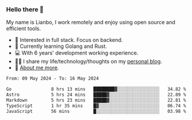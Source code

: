 ### Hello there 👋

My name is Lianbo, I work remotely and enjoy using open source and efficient tools.

- 🔭 Interested in full stack. Focus on backend.
- 🌱 Currently learning Golang and Rust.
- 💻 With 6 years' development working experience.
- ✍🏻 I share my life/technology/thoughts on my [personal blog](https://godruoyi.com).
- 👒 [About me more](https://godruoyi.com/posts/About-godruoyi).

<!--START_SECTION:waka-->

```txt
From: 09 May 2024 - To: 16 May 2024

Go               8 hrs 13 mins   ████████▓░░░░░░░░░░░░░░░░   34.82 %
Astro            5 hrs 24 mins   █████▓░░░░░░░░░░░░░░░░░░░   22.89 %
Markdown         5 hrs 23 mins   █████▓░░░░░░░░░░░░░░░░░░░   22.81 %
TypeScript       1 hr 35 mins    █▓░░░░░░░░░░░░░░░░░░░░░░░   06.74 %
JavaScript       56 mins         █░░░░░░░░░░░░░░░░░░░░░░░░   03.98 %
```

<!--END_SECTION:waka-->
